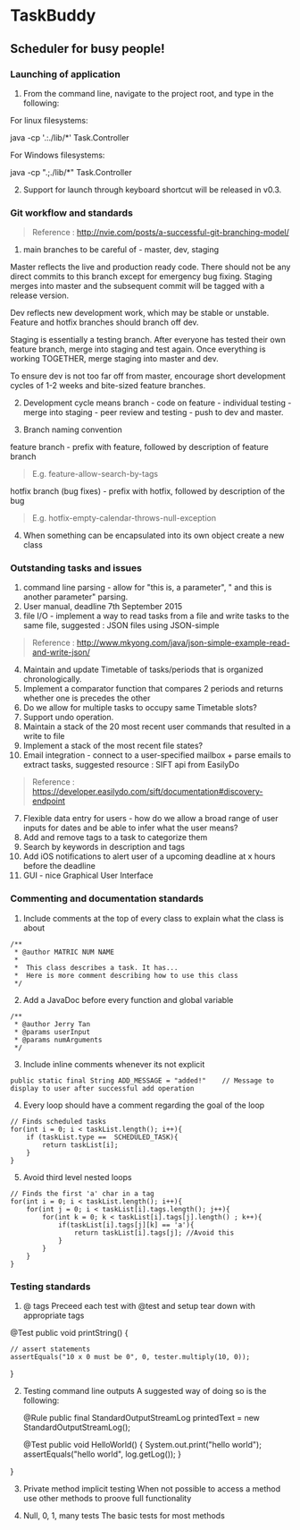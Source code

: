 # TaskBuddy
## Scheduler for busy people! ##

### Launching of application ###

1. From the command line, navigate to the project root, and type in the following:

For linux filesystems:

java -cp '.:./lib/*' Task.Controller

For Windows filesystems:

java -cp ".;./lib/*" Task.Controller

2. Support for launch through keyboard shortcut will be released in v0.3.

### Git workflow and standards ###
>Reference : http://nvie.com/posts/a-successful-git-branching-model/

1.  main branches to be careful of - master, dev, staging

 Master reflects the live and production ready code. There should not be any direct commits to this branch except for emergency bug fixing. Staging merges into master and the subsequent commit will be tagged with a release version.

 Dev reflects new development work, which may be stable or unstable. Feature and hotfix branches should branch off dev.

 Staging is essentially a testing branch. After everyone has tested their own feature branch, merge into staging and test again. Once everything is working TOGETHER, merge staging into master and dev.

 To ensure dev is not too far off from master, encourage short development cycles of 1-2 weeks and bite-sized feature branches. 

2. Development cycle means branch - code on feature - individual testing - merge into staging - peer review and testing - push to dev and master.

3. Branch naming convention

 feature branch - prefix with feature, followed by description of feature branch

>E.g. feature-allow-search-by-tags

 hotfix branch (bug fixes) - prefix with hotfix,  followed by description of the bug

>E.g. hotfix-empty-calendar-throws-null-exception

4. When something can be encapsulated into its own object create a new class

### Outstanding tasks and issues ###

1.  command line parsing - allow for "this is, a parameter", " and this is another parameter" parsing.
2.  User manual, deadline 7th September 2015
3.  file I/O - implement a way to read tasks from a file and write tasks to the same file, suggested : JSON files using JSON-simple
> Reference : http://www.mkyong.com/java/json-simple-example-read-and-write-json/

4.  Maintain and update Timetable of tasks/periods that is organized chronologically.
  1. Implement a comparator function that compares 2 periods and returns whether one is precedes the other
  2. Do we allow for multiple tasks to occupy same Timetable slots?
5. Support undo operation.
  1. Maintain a stack of the 20 most recent user commands that resulted in a write to file
  2. Implement a stack of the most recent file states?
6.  Email integration - connect to a user-specified mailbox + parse emails to extract tasks, suggested resource : SIFT api from EasilyDo
> Reference : https://developer.easilydo.com/sift/documentation#discovery-endpoint
7.  Flexible data entry for users - how do we allow a broad range of user inputs for dates and be able to infer what the user means?
8.  Add and remove tags to a task to categorize them
9.  Search by keywords in description and tags
10.  Add iOS notifications to alert user of a upcoming deadline at x hours before the deadline
11. GUI - nice Graphical User Interface

### Commenting and documentation standards ###

1. Include comments at the top of every class to explain what the class is about

```
/** 
 * @author MATRIC NUM NAME
 * 
 *  This class describes a task. It has...
 *  Here is more comment describing how to use this class
 */
```

2. Add a JavaDoc before every function and global variable

```
/**
 * @author Jerry Tan
 * @params userInput    
 * @params numArguments
 */
```

3. Include inline comments whenever its not explicit

```
public static final String ADD_MESSAGE = "added!"    // Message to display to user after successful add operation
```

4. Every loop should have a comment regarding the goal of the loop

```
// Finds scheduled tasks
for(int i = 0; i < taskList.length(); i++){
	if (taskList.type ==  SCHEDULED_TASK){
		return taskList[i];
	}	
}
```


5. Avoid third level nested loops

```
// Finds the first 'a' char in a tag
for(int i = 0; i < taskList.length(); i++){
	for(int j = 0; i < taskList[i].tags.length(); j++){
		for(int k = 0; k < taskList[i].tags[j].length() ; k++){
			if(taskList[i].tags[j][k] == 'a'){
				return taskList[i].tags[j]; //Avoid this
			}
		}
	}
}
```


### Testing standards ###

1. @ tags
Preceed each test with @test and setup tear down with appropriate tags

  @Test
  public void printString() {

    // assert statements
    assertEquals("10 x 0 must be 0", 0, tester.multiply(10, 0));

  }

2. Testing command line outputs
A suggested way of doing so is the following:

    @Rule
    public final StandardOutputStreamLog printedText = new StandardOutputStreamLog();

    @Test
    public void HelloWorld() {
        System.out.print("hello world");
        assertEquals("hello world", log.getLog());
    }

}

3. Private method implicit testing
When not possible to access a method use other methods to proove full functionality

4. Null, 0, 1, many tests
The basic tests for most methods

